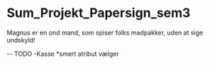 # Sum_Projekt_Papersign_sem3
Magnus er en ond mand, som spiser folks madpakker, uden at sige undskyld!

-- TODO
-Kasse
*smert atribut vælger